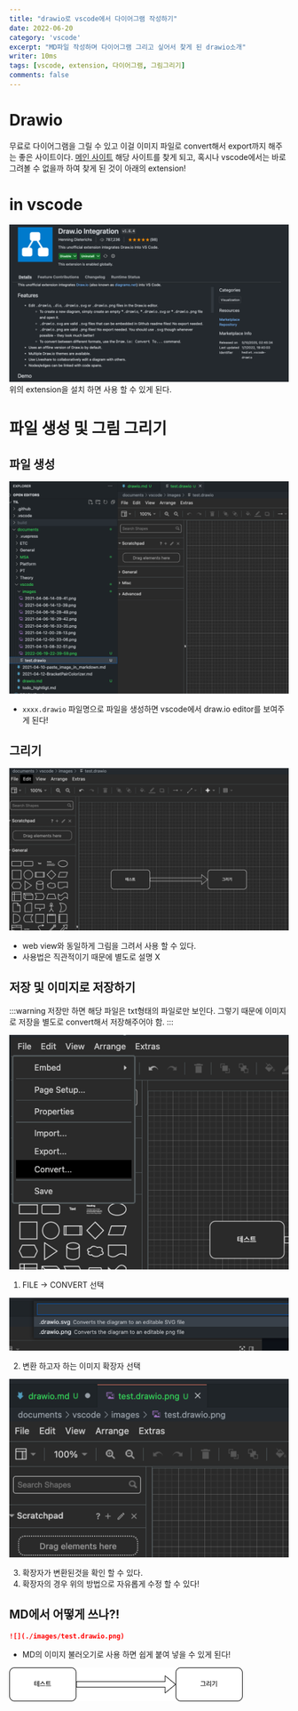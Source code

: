 ```yaml
---
title: "drawio로 vscode에서 다이어그램 작성하기"
date: 2022-06-20
category: 'vscode'
excerpt: "MD파일 작성하며 다이어그램 그리고 싶어서 찾게 된 drawio소개"
writer: 10ms
tags: [vscode, extension, 다이어그램, 그림그리기]
comments: false
---
```


# Drawio
무료로 다이어그램을 그릴 수 있고 이걸 이미지 파일로 convert해서 export까지 해주는 좋은 사이트이다.
[메인 사이트](https://app.diagrams.net/)
해당 사이트를 찾게 되고, 혹시나 vscode에서는 바로 그려볼 수 없을까 하여 찾게 된 것이 아래의 extension!

# in vscode
![](./images/2022-06-19-22-39-59.png)
위의 extension을 설치 하면 사용 할 수 있게 된다.

# 파일 생성 및 그림 그리기

## 파일 생성
![](./images/2022-06-19-22-42-52.png)
* `xxxx.drawio` 파일명으로 파일을 생성하면 vscode에서 draw.io editor를 보여주게 된다!

## 그리기
![](./images/2022-06-19-22-44-16.png)
* web view와 동일하게 그림을 그려서 사용 할 수 있다. 
* 사용법은 직관적이기 때문에 별도로 설명 X

## 저장 및 이미지로 저장하기

:::warning
저장만 하면 해당 파일은 txt형태의 파일로만 보인다.
그렇기 때문에 이미지로 저장을 별도로 convert해서 저장해주어야 함.
:::

![](./images/2022-06-19-22-45-55.png)

1. FILE -> CONVERT 선택

![](./images/2022-06-19-22-46-35.png)

2. 변환 하고자 하는 이미지 확장자 선택

![](./images/2022-06-19-22-47-15.png)

3. 확장자가 변환된것을 확인 할 수 있다.
4. 확장자의 경우 위의 방법으로 자유롭게 수정 할 수 있다!


## MD에서 어떻게 쓰나?!
```md
![](./images/test.drawio.png)
```
* MD의 이미지 불러오기로 사용 하면 쉽게 붙여 넣을 수 있게 된다!

![](./images/test.drawio.png)
